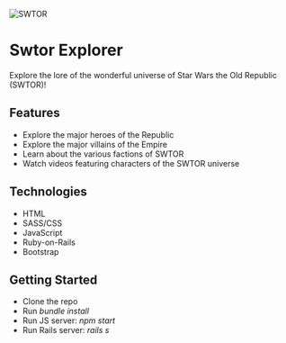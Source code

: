![SWTOR](https://d13ezvd6yrslxm.cloudfront.net/wp/wp-content/images/starwars-oldrepublic-banner-700x324.jpg)

# Swtor Explorer
Explore the lore of the wonderful universe of Star Wars the Old Republic (SWTOR)!

## Features
- Explore the major heroes of the Republic
- Explore the major villains of the Empire
- Learn about the various factions of SWTOR
- Watch videos featuring characters of the SWTOR universe

## Technologies
- HTML
- SASS/CSS
- JavaScript
- Ruby-on-Rails
- Bootstrap

## Getting Started
- Clone the repo
- Run *bundle install*
- Run JS server: *npm start*
- Run Rails server: *rails s*
